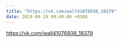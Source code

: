 ```yaml
---
title: "https://vk.com/wall41076938_18379"
date: 2024-04-29 00:49:00 +0300
---
```

<a class="vk-attach" href="https://vk.com/wall41076938_18379">https://vk.com/wall41076938_18379</a>
